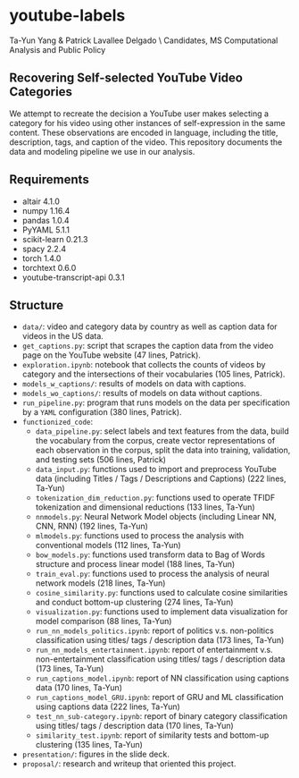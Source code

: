 # youtube-labels
Ta-Yun Yang & Patrick Lavallee Delgado \\
Candidates, MS Computational Analysis and Public Policy

## Recovering Self-selected YouTube Video Categories
We attempt to recreate the decision a YouTube user makes selecting a category for his video using other instances of self-expression in the same content. These observations are encoded in language, including the title, description, tags, and caption of the video. This repository documents the data and modeling pipeline we use in our analysis.

## Requirements
- altair 4.1.0
- numpy 1.16.4      
- pandas 1.0.4
- PyYAML 5.1.1 
- scikit-learn 0.21.3
- spacy 2.2.4
- torch 1.4.0       
- torchtext 0.6.0
- youtube-transcript-api 0.3.1

## Structure
- `data/`: video and category data by country as well as caption data for videos in the US data.
- `get_captions.py`: script that scrapes the caption data from the video page on the YouTube website (47 lines, Patrick).
- `exploration.ipynb`: notebook that collects the counts of videos by category and the intersections of their vocabularies (105 lines, Patrick).
- `models_w_captions/`: results of models on data with captions.
- `models_wo_captions/`: results of models on data without captions.
- `run_pipeline.py`: program that runs models on the data per specification by a `YAML` configuration (380 lines, Patrick).
- `functionized_code`:
    - `data_pipeline.py`: select labels and text features from the data, build the vocabulary from the corpus, create vector representations of each observation in the corpus, split the data into training, validation, and testing sets (506 lines, Patrick)
    - `data_input.py`: functions used to import and preprocess YouTube data (including Titles / Tags / Descriptions and Captions) (222 lines, Ta-Yun)
    - `tokenization_dim_reduction.py`: functions used to operate TFIDF tokenization and dimensional reductions (133 lines, Ta-Yun)
    - `nnmodels.py`: Neural Network Model objects (including Linear NN, CNN, RNN) (192 lines, Ta-Yun)
    - `mlmodels.py`: functions used to process the analysis with conventional models (112 lines, Ta-Yun)
    - `bow_models.py`: functions used transform data to Bag of Words structure and process linear model (188 lines, Ta-Yun)
    - `train_eval.py`: functions used to process the analysis of neural network models (218 lines, Ta-Yun)
    - `cosine_similarity.py`: functions used to calculate cosine similarities and conduct bottom-up clustering (274 lines, Ta-Yun)
    - `visualization.py`: functions used to implement data visualization for model comparison (88 lines, Ta-Yun)
    - `run_nn_models_politics.ipynb`: report of politics v.s. non-politics classification using titles/ tags / description data (173 lines, Ta-Yun)
    - `run_nn_models_entertainment.ipynb`: report of entertainment v.s. non-entertainment classification using titles/ tags / description data (173 lines, Ta-Yun)
    - `run_captions_model.ipynb`: report of NN classification using captions data (170 lines, Ta-Yun)
    - `run_captions_model_GRU.ipynb`: report of GRU and ML classification using captions data (222 lines, Ta-Yun)
    - `test_nn_sub-category.ipynb`: report of binary category classification using titles/ tags / description data (170 lines, Ta-Yun)
    - `similarity_test.ipynb`: report of similarity tests and bottom-up clustering (135 lines, Ta-Yun)
- `presentation/`: figures in the slide deck.
- `proposal/`: research and writeup that oriented this project.

